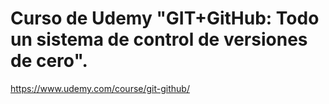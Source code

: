 # Curso de Udemy "GIT+GitHub: Todo un sistema de control de versiones de cero".
https://www.udemy.com/course/git-github/

